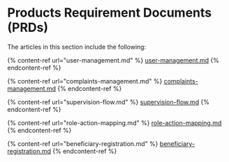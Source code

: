 # Products Requirement Documents (PRDs)

The articles in this section include the following:

{% content-ref url="user-management.md" %}
[user-management.md](user-management.md)
{% endcontent-ref %}

{% content-ref url="complaints-management.md" %}
[complaints-management.md](complaints-management.md)
{% endcontent-ref %}

{% content-ref url="supervision-flow.md" %}
[supervision-flow.md](supervision-flow.md)
{% endcontent-ref %}

{% content-ref url="role-action-mapping.md" %}
[role-action-mapping.md](role-action-mapping.md)
{% endcontent-ref %}

{% content-ref url="beneficiary-registration.md" %}
[beneficiary-registration.md](beneficiary-registration.md)
{% endcontent-ref %}

